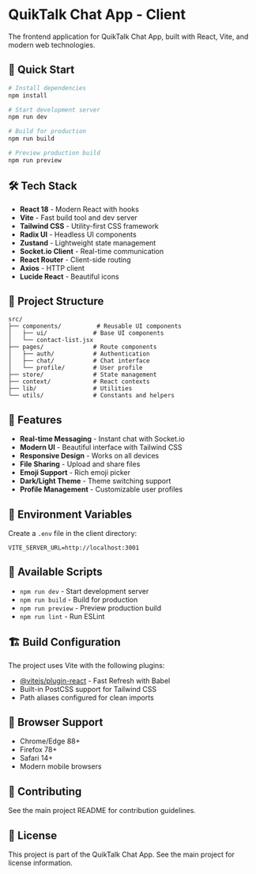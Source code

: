 # QuikTalk Chat App - Client

The frontend application for QuikTalk Chat App, built with React, Vite, and modern web technologies.

## 🚀 Quick Start

```bash
# Install dependencies
npm install

# Start development server
npm run dev

# Build for production
npm run build

# Preview production build
npm run preview
```

## 🛠 Tech Stack

- **React 18** - Modern React with hooks
- **Vite** - Fast build tool and dev server
- **Tailwind CSS** - Utility-first CSS framework
- **Radix UI** - Headless UI components
- **Zustand** - Lightweight state management
- **Socket.io Client** - Real-time communication
- **React Router** - Client-side routing
- **Axios** - HTTP client
- **Lucide React** - Beautiful icons

## 📁 Project Structure

```
src/
├── components/          # Reusable UI components
│   ├── ui/             # Base UI components
│   └── contact-list.jsx
├── pages/              # Route components
│   ├── auth/           # Authentication
│   ├── chat/           # Chat interface
│   └── profile/        # User profile
├── store/              # State management
├── context/            # React contexts
├── lib/                # Utilities
└── utils/              # Constants and helpers
```

## 🎨 Features

- **Real-time Messaging** - Instant chat with Socket.io
- **Modern UI** - Beautiful interface with Tailwind CSS
- **Responsive Design** - Works on all devices
- **File Sharing** - Upload and share files
- **Emoji Support** - Rich emoji picker
- **Dark/Light Theme** - Theme switching support
- **Profile Management** - Customizable user profiles

## 🔧 Environment Variables

Create a `.env` file in the client directory:

```env
VITE_SERVER_URL=http://localhost:3001
```

## 📖 Available Scripts

- `npm run dev` - Start development server
- `npm run build` - Build for production
- `npm run preview` - Preview production build
- `npm run lint` - Run ESLint

## 🏗 Build Configuration

The project uses Vite with the following plugins:

- [@vitejs/plugin-react](https://github.com/vitejs/vite-plugin-react/blob/main/packages/plugin-react/README.md) - Fast Refresh with Babel
- Built-in PostCSS support for Tailwind CSS
- Path aliases configured for clean imports

## 📱 Browser Support

- Chrome/Edge 88+
- Firefox 78+
- Safari 14+
- Modern mobile browsers

## 🤝 Contributing

See the main project README for contribution guidelines.

## 📄 License

This project is part of the QuikTalk Chat App. See the main project for license information.
